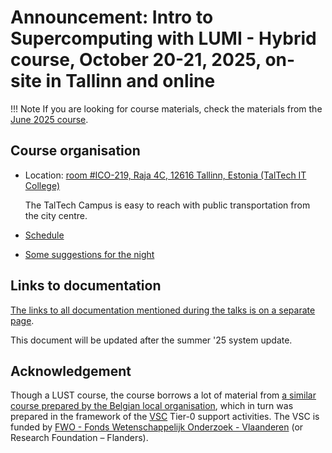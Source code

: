 # Announcement: Intro to Supercomputing with LUMI - Hybrid course, October 20-21, 2025, on-site in Tallinn and online

!!! Note
    If you are looking for course materials, check the materials from the
    [June 2025 course](../2day-20250602/index.md).

## Course organisation

-   Location: [room #ICO-219, Raja 4C, 12616 Tallinn, Estonia (TalTech IT College)](https://www.google.com/maps/place/IT+College,+Raja+tn+4c,+12616+Tallinn,+Estland/@59.3954164,24.6616463,17z/data=!4m6!3m5!1s0x469295a998b2ac99:0xef12431341f7f5cc!8m2!3d59.3954137!4d24.6642266!16s%2Fg%2F11q2nbk7p3?entry=ttu&g_ep=EgoyMDI1MDkyOS4wIKXMDSoASAFQAw%3D%3D)

    The TalTech Campus is easy to reach with public transportation from the city centre.

-   [Schedule](schedule.md)

<!--
-   [HedgeDoc for questions](https://siili.rahtiapp.fi/LUMI-intro-course?both#General-Information)

-   Project for the course: `project_465002174`.

    This project provides resources for the exercises. **The project should not be used for your own work!**

-   There are two Slurm reservations for the course for the exercises on the second day:

    -   CPU nodes: `LUMI_Intro_1` (on the `small` Slurm partition)
    -   GPU nodes: `LUMI_Intro_2` (on the `standard-g` Slurm partition)
-->

-   [Some suggestions for the night](evening_suggestions.md)

<!--
## Course materials

Course materials include the Q&A of each session, slides when available and notes when available.
These materials will become available as the course progresses.

**Note:** Some links in the table below are dead and will remain so until after the end of the course.
-->

<!-- Note: spantable fails if there are spaces after the trailing |! -->
<!--
::spantable::

| Presentation | slides | notes | recording |
|:-------------|:-------|:------|:----------|
| **Day 1** @span |  |  |  |
| [Welcome and Introduction](MI101-IntroductionCourse.md) | [S](https://462000265.lumidata.eu/2day-20251020/files/LUMI-2day-20251020-I101-IntroductionCourse.pdf) | / | [V](MI101-IntroductionCourse.md) |
| Introduction to the course notes | / | [N](000-Introduction.md) |  / |
| ***Theme: Exploring LUMI from the login nodes*** @span |  |  |  |
| [LUMI Architecture](M101-Architecture.md) | [S](https://462000265.lumidata.eu/2day-20251020/files/LUMI-2day-20251020-101-Architecture.pdf) | [(N)](101-Architecture.md) | [V](M101-Architecture.md) |
| [HPE Cray Programming Environment](M102-CPE.md) | [S](https://462000265.lumidata.eu/2day-20251020/files/LUMI-2day-20251020-102-CPE.pdf) | [N](102-CPE.md) | [V](M102-CPE.md) |
| [Getting Access to LUMI](M103-Access.md) | [S](https://462000265.lumidata.eu/2day-20251020/files/LUMI-2day-20251020-103-Access.pdf) | [N](103-Access.md) | [V](M103-Access.md) |
| [Exercises 1](ME103-Exercises-1.md) | / | /  | / |
| [Modules on LUMI](M104-Modules.md) | [S](https://462000265.lumidata.eu/2day-20251020/files/LUMI-2day-20251020-104-Modules.pdf) | [N](104-Modules.md) | [V](M104-Modules.md) |
| [Exercises 2](ME104-Exercises-2.md) | / | / | / |
| [LUMI Software Stacks](M105-SoftwareStacks.md) | [S](https://462000265.lumidata.eu/2day-20251020/files/LUMI-2day-20251020-105-SoftwareStacks.pdf) | [N](105-SoftwareStacks.md) | [V](M105-SoftwareStacks.md) |
| [Exercises 3](ME105-Exercises-3.md) | / | / | / |
| [LUMI Support and Documentation](M106-Support.md) | [S](https://462000265.lumidata.eu/2day-20251020/files/LUMI-2day-20251020-106-Support.pdf) | [N](106-Support.md) | [V](M106-Support.md) |
| [Wrap-Up Day 1](MI102-WrapUpDay1.md) | [S](https://462000265.lumidata.eu/2day-20251020/files/LUMI-2day-20251020-I102-WrapUpDay1.pdf) | / | [V](MI102-WrapUpDay1.md) |
| **Day 2** @span |  |  |  |
| [Introduction Day 2](MI201-IntroductionDay2.md) | [S](https://462000265.lumidata.eu/2day-20251020/files/LUMI-2day-20251020-I201-IntroductionDay2.pdf) | / | [V](MI201-IntroductionDay2.md) |
| ***Theme: Running jobs efficiently*** @span |  |  |  |
| [Slurm on LUMI](M201-Slurm.md) | [S](https://462000265.lumidata.eu/2day-20251020/files/LUMI-2day-20251020-201-Slurm.pdf) | [(N)](201-Slurm.md) || [V](M201-Slurm.md) |
| [Process and Thread Distribution and Binding](M202-Binding.md) | [S](https://462000265.lumidata.eu/2day-20251020/files/LUMI-2day-20251020-202-Binding.pdf) | [(N)](202-Binding.md) | [V](M202-Binding.md) |
| [Exercises 4](ME202-Exercises-4.md) | / | / | / |
| **Theme: Data on LUMI** @span |  |  |  |
| [Using Lustre](M203-Lustre.md) | [S](https://462000265.lumidata.eu/2day-20251020/files/LUMI-2day-20251020-203-Lustre.pdf) | [(N)](203-Lustre.md) | [V](M203-Lustre.md) |
| [Object Storage](M204-ObjectStorage.md) | [S](https://462000265.lumidata.eu/2day-20251020/files/LUMI-2day-20251020-204-ObjectStorage.pdf) | [N](204-ObjectStorage.md) | [V](M204-ObjectStorage.md) |
| [Exercises 5](ME204-Exercises-5.md) | / | / | / |
| **Theme: Containers on LUMI** @span |  |  |  |
| [Containers on LUMI-C and LUMI-G](M205-Containers.md) | [S](https://462000265.lumidata.eu/2day-20251020/files/LUMI-2day-20251020-205-Containers.pdf) | [N](205-Containers.md) | [V](M205-Containers.md) |
| [Demo 1 (optional)](Demo1.md) | / | [N](Demo1.md) | [V](Demo1.md#video-of-the-demo) |
| [Demo 2 (optional)](Demo2.md) | / | [N](Demo2.md) | [V](Demo2.md#video-of-the-demo) |
| [Wrap-Up Day 2](MI202-WrapUpDay2.md) | [S](https://462000265.lumidata.eu/2day-20251020/files/LUMI-2day-20251020-I202-WhatElse.pdf) | / | [V](MI202-WrapUpDay2.md) |
| **Appendices** @span |  |  |  |
| A1 Additional documentation | / | [N](A01-Documentation.md) | / |

::end-spantable::
-->

<!-- | [Miscellaneous questions](A02-Misc_Questions.md) | / | [questions](A02-Misc_Questions.md) | / | -->


<!--
## Setting up for the exercises

During the course, you can use the training project `project_465002174` for the exercises.
After the course, it is still possible to make almost all exercises in your own project.
They need only very little resources, but you will need both CPU and GPU resources. 
**This project should only be used for exercises and not for your own work!**

The ["Object Storage" exercises](E204-ObjectStorage.md)
in [Exercise session 5](ME204-Exercises-5.md) do require data in the training project, so
these exercises should really be made while the training project is still active. 
There is an [alternative set of exercises](E204-ObjectStorage.md#exercises-that-can-be-made-in-your-own-project) 
missing only one element from the during-the-course 
version that can be made in your own project.
For the
exercises from [Exercise session 4](ME202-Exercises-4.md) you can no longer use the reservation
if they are not made during the second course day (the reservation expires at 5pm CET/ 6pm EET that
day).

-   Create a directory in the scratch of your project, or if you want to
    keep the exercises around for a while, in a subdirectory of your project directory 
    or in your home directory (though we don't recommend the latter).
    Then go into that directory.

    E.g., in the scratch directory of your project:

    ```
    mkdir -p /scratch/project_465002174/course-20250602-$USER/Exercises
    cd /scratch/project_465002174/course-20250602-$USER/Exercises
    ```

    where you have to replace `project_465002174` using the number of your own project.

    If you have no other project on LUMI, you can also use the scratch of the
    course project `project_465002174`. Do use a personal subdirectory as in the
    following commands:

    ```
    mkdir -p /scratch/project_465002174/$USER/Exercises
    cd /scratch/project_465002174/$USER/Exercises
    ```


-   Now download the exercises and un-tar:

    ```
    wget https://462000265.lumidata.eu/2day-20251020/files/exercises-20250602.tar.bz2
    tar -xf exercises-20250602.tar.bz2
    ```

    [Link to the tar-file with the exercises](https://462000265.lumidata.eu/2day-20251020/files/exercises-20250602.tar) and the
    [bzip2-compressed version](https://462000265.lumidata.eu/2day-20251020/files/exercises-20250602.tar.bz2).

-   You're all set to go!
-->

<!--
## Making the exercises after the course

The ["Object Storage" exercises](E204-ObjectStorage.md)
in [Exercise session 5](ME204-Exercises-5.md) do require data in the training project but there is an 
[alternative set of exercises](E204-ObjectStorage.md#exercises-that-can-be-made-in-your-own-project) 
missing only one element from the during-the-course 
version that can be made in your own project.
For the
exercises from [Exercise session 4](ME202-Exercises-4.md) you can no longer use the reservation.

-   Create a directory in the scratch of your project, or if you want to
    keep the exercises around for a while, in a subdirectory of your project directory 
    or in your home directory (though we don't recommend the latter).
    Then go into that directory.

    E.g., in the scratch directory of your project:

    ```
    mkdir -p /scratch/project_46YXXXXXX/course-20250602-$USER/Exercises
    cd /scratch/project_46YXXXXXX/course-20250602-$USER/Exercises
    ```

    where you have to replace `project_46YXXXXXX` using the number of your own project.

-   Now install the exercise files:

    ```
    tar -xf /appl/local/training/2day-20251020/files/exercises-20250602.tar.bz2
    ```

-   You're all set to go!

!!! Warning
    The software and exercises were tested thoroughly at the time of the course. LUMI however is in
    continuous evolution and changes to the system may break exercises and software
-->

## Links to documentation

[The links to all documentation mentioned during the talks is on a separate page](A01-Documentation.md).

This document will be updated after the summer '25 system update.


## Acknowledgement

Though a LUST course, the course borrows a lot of material from
[a similar course prepared by the Belgian local organisation](https://klust.github.io/LUMI-BE-training-materials/intro-evolving/),
which in turn was prepared in the framework of the 
[VSC](https://www.vscentrum.be/) Tier-0 support activities.
The VSC is funded by 
[FWO - Fonds Wetenschappelijk Onderzoek - Vlaanderen](https://www.fwo.be/en/)
(or Research Foundation – Flanders). 
